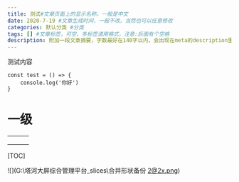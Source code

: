 ```yaml
---
title: 测试#文章页面上的显示名称，一般是中文
date: 2020-7-19 #文章生成时间，一般不改，当然也可以任意修改
categories: 默认分类 #分类
tags: [] #文章标签，可空，多标签请用格式，注意:后面有个空格
description: 附加一段文章摘要，字数最好在140字以内，会出现在meta的description里面
---
```


测试内容

```
const test = () => {
	console.log('你好')
}
```

# 一级

|      |      |      |
| ---- | ---- | ---- |
|      |      |      |
|      |      |      |
|      |      |      |

[TOC]

![](G:\塔河大屏综合管理平台_slices\合并形状备份 2@2x.png)